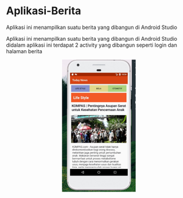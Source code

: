 # Aplikasi-Berita


Aplikasi ini menampilkan suatu berita yang dibangun di Android Studio

Aplikasi ini menampilkan suatu berita yang dibangun di Android Studio
didalam aplikasi ini terdapat 2 activity yang dibangun seperti login dan halaman berita

<p align="center">
<img src="https://github.com/rasyidmisbahuddin/Aplikasi-Berita/blob/main/berita.jpeg" alt="berita" width="200" align="center"/>
</p>

